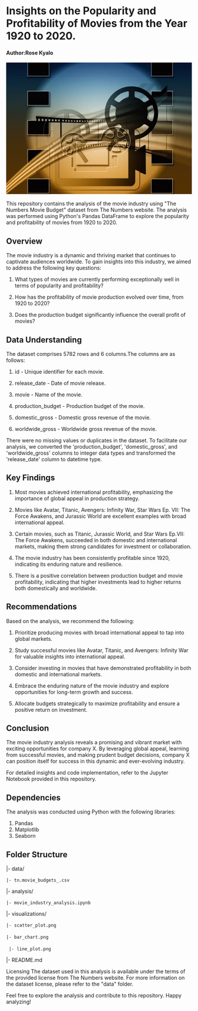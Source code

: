 # Insights on the Popularity and Profitability of Movies from the Year 1920 to 2020.

#### Author:Rose Kyalo

![Image Alt Text](/Images/readme_image.webp)





This repository contains the analysis of the movie industry using "The Numbers Movie Budget" dataset from The Numbers website. The analysis was performed using Python's Pandas DataFrame to explore the popularity and profitability of movies from 1920 to 2020.

## Overview
The movie industry is a dynamic and thriving market that continues to captivate audiences worldwide. To gain insights into this industry, we aimed to address the following key questions:

1. What types of movies are currently performing exceptionally well in terms of popularity and profitability?

2. How has the profitability of movie production evolved over time, from 1920 to 2020?

3. Does the production budget significantly influence the overall profit of movies?

## Data Understanding
The dataset comprises 5782 rows and 6 columns.The columns are as follows:

1. id - Unique identifier for each movie.

2. release_date - Date of movie release.

3. movie - Name of the movie.

4. production_budget - Production budget of the movie.

5. domestic_gross - Domestic gross revenue of the movie.

6. worldwide_gross - Worldwide gross revenue of the movie.

There were no missing values or duplicates in the dataset. To facilitate our analysis, we converted the 'production_budget', 'domestic_gross', and 'worldwide_gross' columns to integer data types and transformed the 'release_date' column to datetime type.

## Key Findings
1. Most movies achieved international profitability, emphasizing the importance of global appeal in production strategy.
   
2. Movies like Avatar, Titanic, Avengers: Infinity War, Star Wars Ep. VII: The Force Awakens, and Jurassic World are excellent examples with broad international appeal.

3. Certain movies, such as Titanic, Jurassic World, and Star Wars Ep.VII: The Force Awakens, succeeded in both domestic and international markets, making them strong candidates for investment or collaboration.
   
4. The movie industry has been consistently profitable since 1920, indicating its enduring nature and resilience.

5. There is a positive correlation between production budget and movie profitability, indicating that higher investments lead to higher returns both domestically and worldwide.
   
## Recommendations
Based on the analysis, we recommend the following:
1. Prioritize producing movies with broad international appeal to tap into global markets.
   
2. Study successful movies like Avatar, Titanic, and Avengers: Infinity War for valuable insights into international appeal.

3. Consider investing in movies that have demonstrated profitability in both domestic and international markets.

4. Embrace the enduring nature of the movie industry and explore opportunities for long-term growth and success.

5. Allocate budgets strategically to maximize profitability and ensure a positive return on investment.

## Conclusion
The movie industry analysis reveals a promising and vibrant market with exciting opportunities for company X. By leveraging global appeal, learning from successful movies, and making prudent budget decisions, company X can position itself for success in this dynamic and ever-evolving industry.

For detailed insights and code implementation, refer to the Jupyter Notebook provided in this repository.

## Dependencies
The analysis was conducted using Python with the following libraries:

1. Pandas
2. Matplotlib
3. Seaborn
   
## Folder Structure

|- data/

    |- tn.movie_budgets_.csv
    
|- analysis/

    |- movie_industry_analysis.ipynb
    
|- visualizations/

    |- scatter_plot.png
    
    |- bar_chart.png

     |- line_plot.png
    
|- README.md

Licensing
The dataset used in this analysis is available under the terms of the provided license from The Numbers website. For more information on the dataset license, please refer to the "data" folder.

Feel free to explore the analysis and contribute to this repository. Happy analyzing!
